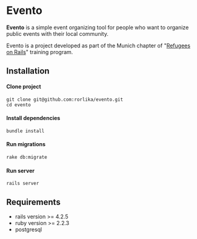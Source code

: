 Evento
======

**Evento** is a simple event organizing tool for people who want to organize public events with their local community.

Evento is a project developed as part of the Munich chapter of  "[Refugees on Rails](http://refugeesonrails.org/en/)" training program. 


Installation
-----------------
#### Clone project
```
git clone git@github.com:rorlika/evento.git
cd evento
```
#### Install dependencies
```
bundle install
```
#### Run migrations
```
rake db:migrate
```
#### Run server
```
rails server
```
## Requirements 
* rails version >= 4.2.5
* ruby version >=  2.2.3
* postgresql 


